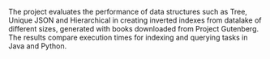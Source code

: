 The project evaluates the performance of data structures such as Tree, Unique JSON and Hierarchical in creating inverted indexes from datalake of different sizes, generated with books downloaded from Project Gutenberg. The results compare execution times for indexing and querying tasks in Java and Python.
